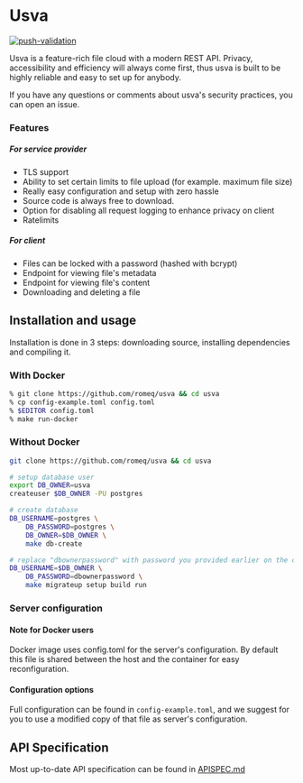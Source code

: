 # Usva

[![push-validation](https://github.com/romeq/usva/actions/workflows/push-validation.yml/badge.svg)](https://github.com/romeq/usva/actions/workflows/push-validation.yml)

Usva is a feature-rich file cloud with a modern REST API.
Privacy, accessibility and efficiency will always come first, thus usva is built to be highly reliable and easy to set up for anybody.

If you have any questions or comments about usva's security practices, you can open an issue.

### Features

##### For service provider

- TLS support
- Ability to set certain limits to file upload (for example. maximum file size)
- Really easy configuration and setup with zero hassle
- Source code is always free to download.
- Option for disabling all request logging to enhance privacy on client
- Ratelimits

##### For client

- Files can be locked with a password (hashed with bcrypt)
- Endpoint for viewing file's metadata
- Endpoint for viewing file's content
- Downloading and deleting a file

## Installation and usage

Installation is done in 3 steps: downloading source, installing dependencies and compiling it.

### With Docker

```sh
% git clone https://github.com/romeq/usva && cd usva
% cp config-example.toml config.toml
% $EDITOR config.toml
% make run-docker
```

### Without Docker

```sh
git clone https://github.com/romeq/usva && cd usva

# setup database user
export DB_OWNER=usva
createuser $DB_OWNER -PU postgres

# create database
DB_USERNAME=postgres \
	DB_PASSWORD=postgres \
	DB_OWNER=$DB_OWNER \
	make db-create

# replace "dbownerpassword" with password you provided earlier on the createuser part
DB_USERNAME=$DB_OWNER \
	DB_PASSWORD=dbownerpassword \
	make migrateup setup build run
```

### Server configuration

#### Note for Docker users

Docker image uses config.toml for the server's configuration. By default this file is
shared between the host and the container for easy reconfiguration.

#### Configuration options

Full configuration can be found in `config-example.toml`, and we suggest for you to use
a modified copy of that file as server's configuration.

## API Specification

Most up-to-date API specification can be found in [APISPEC.md](../APISPEC.md)

